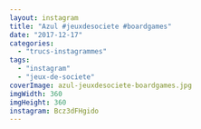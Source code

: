 ```yaml
---
layout: instagram
title: "Azul #jeuxdesociete #boardgames"
date: "2017-12-17"
categories: 
  - "trucs-instagrammes"
tags: 
  - "instagram"
  - "jeux-de-societe"
coverImage: azul-jeuxdesociete-boardgames.jpg
imgWidth: 360
imgHeight: 360
instagram: Bcz3dFHgido
---
```

